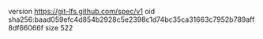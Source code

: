 version https://git-lfs.github.com/spec/v1
oid sha256:baad059efc4d854b2928c5e2398c1d74bc35ca31663c7952b789aff8df66066f
size 522
